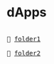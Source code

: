 # dApps

<kbd><br>:file_folder: [folder1][link1]<br></kbd>
<kbd><br>:file_folder: [folder2][link2]<br></kbd>

[link1]: https://link1.com/
[link2]: https://link2.com/

